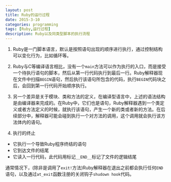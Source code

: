 ```yaml
---
layout: post
title: Ruby的运行过程
date: 2015-3-10
categories: programming
tags: [Ruby,运行过程]
description: Ruby以及同类型脚本的执行流程
---
```


1. Ruby是一门脚本语言，默认是按照语句出现的顺序进行执行，通过控制结构可以变化行为，比如循环等。

2. Ruby与C等编译语言相比，没有一个`main`方法可以作为执行的入口，而是接受一个待执行语句的脚本，然后从第一行代码执行到最后一行。Ruby解释器现在文件中扫描`BEGIN`语句，然后执行该语句所包含的代码，执行`BEGIN`代码块之后，会回到第一行代码开始顺序执行。

3. 另一个差异是关于模块、类和方法的定义，在编译型语言中，上述的语法结构是由编译器来完成的。在Ruby中，它们也是语句，Ruby解释器遇到一个类定义或者方法定义的时候，就执行该语句，产生一个新的类或者新的方法。在后续部分中，解释器可能会碰到执行一个对方法的调用，这个调用就会执行该方法体内的语句。

4. 执行的终止  
- 它执行一个导致Ruby程序终结的语句
- 它到达文件的结尾
- 它读入一行代码，此代码用标记`__END__`标记了文件的逻辑结尾

通常情况下，(除非是调用了`exit!`方法)Ruby解释器在退出之前都会执行任何`END`语句，以及通过`at_exit`函数注册的关闭钩子`shudown hook`代码。